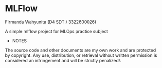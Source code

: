 # MLFlow
Firmanda Wahyunita (D4 SDT / 3322600026)



A simple mlflow project for MLOps practice subject

- NOTES

The source code and other documents are my own work and are protected by copyright. Any use, distribution, or retrieval without written permission is considered an infringement and will be strictly penalized!.
